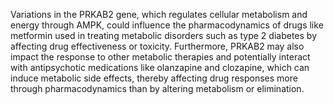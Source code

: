 Variations in the PRKAB2 gene, which regulates cellular metabolism and energy through AMPK, could influence the pharmacodynamics of drugs like metformin used in treating metabolic disorders such as type 2 diabetes by affecting drug effectiveness or toxicity. Furthermore, PRKAB2 may also impact the response to other metabolic therapies and potentially interact with antipsychotic medications like olanzapine and clozapine, which can induce metabolic side effects, thereby affecting drug responses more through pharmacodynamics than by altering metabolism or elimination.